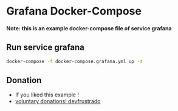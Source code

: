 # Grafana Docker-Compose

#### Note: this is an example docker-compose file of service grafana

## Run service grafana

```sh
docker-compose -f docker-compose.grafana.yml up -d
```

## Donation

- If you liked this example !
- [voluntary donations! devfrustrado](https://www.paypal.com/paypalme/devfrustrado)

